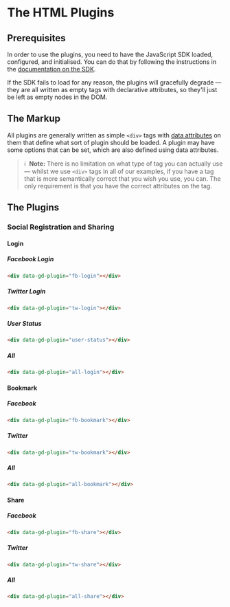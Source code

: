 # The HTML Plugins

## Prerequisites

In order to use the plugins, you need to have the JavaScript SDK loaded, configured, and initialised. You can do that by following the instructions in the [documentation on the SDK](https://github.com/globaldawn/docs/blob/master/sdk/README.md).

If the SDK fails to load for any reason, the plugins will gracefully degrade &mdash; they are all written as empty tags with declarative attributes, so they'll just be left as empty nodes in the DOM.

## The Markup

All plugins are generally written as simple `<div>` tags with [data attributes](http://dev.w3.org/html5/spec/global-attributes.html#embedding-custom-non-visible-data-with-the-data-*-attributes) on them that define what sort of plugin should be loaded. A plugin may have some options that can be set, which are also defined using data attributes.

> :information_source: &nbsp;**Note:** There is no limitation on what type of tag you can actually use &mdash; whilst we use `<div>` tags in all of our examples, if you have a tag that is more semantically correct that you wish you use, you can. The only requirement is that you have the correct attributes on the tag.

## The Plugins

### Social Registration and Sharing

#### Login

##### Facebook Login

```html
<div data-gd-plugin="fb-login"></div>
```

##### Twitter Login

```html
<div data-gd-plugin="tw-login"></div>
```

##### User Status

```html
<div data-gd-plugin="user-status"></div>
```

##### All

```html
<div data-gd-plugin="all-login"></div>
```

#### Bookmark

##### Facebook

```html
<div data-gd-plugin="fb-bookmark"></div>
```

##### Twitter

```html
<div data-gd-plugin="tw-bookmark"></div>
```

##### All

```html
<div data-gd-plugin="all-bookmark"></div>
```

#### Share

##### Facebook

```html
<div data-gd-plugin="fb-share"></div>
```

##### Twitter

```html
<div data-gd-plugin="tw-share"></div>
```

##### All

```html
<div data-gd-plugin="all-share"></div>
```
